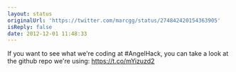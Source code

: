 ```yaml
---
layout: status
originalUrl: 'https://twitter.com/marcgg/status/274842420154363905'
isReply: false
date: 2012-12-01 11:48:33
---
```


If you want to see what we're coding at #AngelHack, you can take a look at the github repo we're using: https://t.co/mYizuzd2
